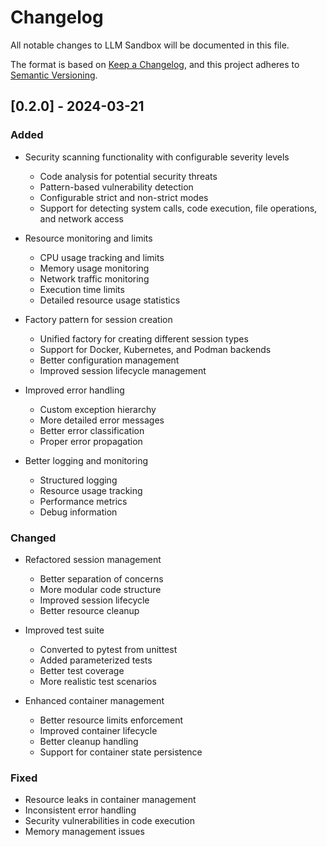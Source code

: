 # Changelog

All notable changes to LLM Sandbox will be documented in this file.

The format is based on [Keep a Changelog](https://keepachangelog.com/en/1.0.0/),
and this project adheres to [Semantic Versioning](https://semver.org/spec/v2.0.0.html).

## [0.2.0] - 2024-03-21

### Added
- Security scanning functionality with configurable severity levels
  - Code analysis for potential security threats
  - Pattern-based vulnerability detection
  - Configurable strict and non-strict modes
  - Support for detecting system calls, code execution, file operations, and network access

- Resource monitoring and limits
  - CPU usage tracking and limits
  - Memory usage monitoring
  - Network traffic monitoring
  - Execution time limits
  - Detailed resource usage statistics

- Factory pattern for session creation
  - Unified factory for creating different session types
  - Support for Docker, Kubernetes, and Podman backends
  - Better configuration management
  - Improved session lifecycle management

- Improved error handling
  - Custom exception hierarchy
  - More detailed error messages
  - Better error classification
  - Proper error propagation

- Better logging and monitoring
  - Structured logging
  - Resource usage tracking
  - Performance metrics
  - Debug information

### Changed
- Refactored session management
  - Better separation of concerns
  - More modular code structure
  - Improved session lifecycle
  - Better resource cleanup

- Improved test suite
  - Converted to pytest from unittest
  - Added parameterized tests
  - Better test coverage
  - More realistic test scenarios

- Enhanced container management
  - Better resource limits enforcement
  - Improved container lifecycle
  - Better cleanup handling
  - Support for container state persistence

### Fixed
- Resource leaks in container management
- Inconsistent error handling
- Security vulnerabilities in code execution
- Memory management issues

